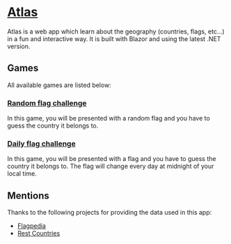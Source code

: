 # [Atlas](https://atlas.pulsewave.dev)

Atlas is a web app which learn about the geography (countries, flags, etc...) in a fun and interactive way. It is built with Blazor and using the latest .NET version.

## Games

All available games are listed below:

### [Random flag challenge](https://atlas.pulsewave.dev/flags/random)

In this game, you will be presented with a random flag and you have to guess the country it belongs to.

### [Daily flag challenge](https://atlas.pulsewave.dev/flags/daily)

In this game, you will be presented with a flag and you have to guess the country it belongs to. The flag will change every day at midnight of your local time.

## Mentions

Thanks to the following projects for providing the data used in this app:

- [Flagpedia](https://flagpedia.net/)
- [Rest Countries](https://restcountries.com/)
